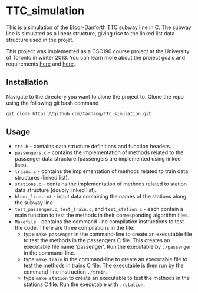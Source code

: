 # TTC_simulation
This is a simulation of the Bloor-Danforth [TTC](http://www.ttc.ca/) subway line in C. The subway line is simulated as a linear structure, giving rise to the linked list data structure used in the projet. 

This project was implemented as a CSC190 course project at the University of Toronto in winter 2013. You can learn more about the project goals and requirements [here](http://www.cs.toronto.edu/~patitsas/cs190/lab3.html) and [here](http://www.cs.toronto.edu/~patitsas/cs190/lab4.html). 

## Installation
Navigate to the directory you want to clone the project to. Clone the repo using the following git bash command
```
git clone https://github.com/tarhang/TTC_simulation.git
```

## Usage

* `ttc.h` - contains data structure definitions and function headers.
* `passengers.c` - contains the implementation of methods related to the passenger data structure (passengers are implemented using linked lists).
* `trains.c` - contains the implementation of methods related to train data structures (linked list).
* `stations.c` - contains the implementation of methods related to station data structure (doubly linked list).
* `bloor_line.txt` - input data containing the names of the stations along the subway line
* `test_passenger.c`, `test_train.c`, and `test_station.c` - each contain a main function to test the methods in their corresponding algorithm files.
* `Makefile` - contains the command-line compilation instructions to test the code. There are three compilations in the file:
  * type `make passenger` in the command-line to create an executable file to test the methods in the passengers C file. This creates an executable file name 'passenger'. Run the executable by `./passenger` in the command-line.
  * type `make train` in the command-line to create an executable file to test the methods in trains C file. The executable is then run by the command-line instruction `./train`.
  * type `make station` to create an executable to test the methods in the stations C file. Run the executable with `./station`.
